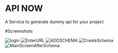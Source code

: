 # API NOW
A Service to generate dummy api for your project

#Screenshots 

![login](https://user-images.githubusercontent.com/17256872/155463658-99222c50-d09b-4b78-ba00-8f8120b7ca14.png)
![EnterURL](https://user-images.githubusercontent.com/17256872/155463691-5618aa6d-39dd-4f16-8bee-4b7725645f31.png)
![ADDSCHEMA](https://user-images.githubusercontent.com/17256872/155463707-15ad96df-699e-4bc4-91e0-c08328dfbfeb.png)
![CreateSchema](https://user-images.githubusercontent.com/17256872/155463728-21d66d10-0b9a-4b0d-91ce-2a837c9ab4fd.png)
![MainScreenAfterSchema](https://user-images.githubusercontent.com/17256872/155463746-cb4f80be-9180-4b7e-a373-4e971ddbd164.png)

